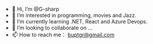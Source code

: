 - 👋 Hi, I’m @G-sharp
- 👀 I’m interested in programming, movies and Jazz.
- 🌱 I’m currently learning .NET, React and Azure Devops.
- 💞️ I’m looking to collaborate on ...
- 📫 How to reach me： buptgr@gmail.com

<!---
G-sharp/G-sharp is a ✨ special ✨ repository because its `README.md` (this file) appears on your GitHub profile.
You can click the Preview link to take a look at your changes.
--->
